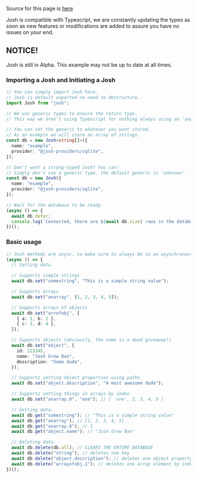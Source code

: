 Source for this page is [here](https://github.com/RealShadowNova/josh-examples/blob/master/typescript/quick-usage-example.md)

Josh is compatible with Typescript, we are constantly updating the types as soon as new features or modifications are added to assure you have no issues on your end.

## NOTICE!
Josh is still in Alpha. This example may not be up to date at all times.

### Importing a Josh and Initiating a Josh

```ts
// You can simply import Josh here.
// Josh is default exported no need to destructure.
import Josh from "josh";

// We use generic types to ensure the return type.
// This way we aren't using Typescript for nothing always using an 'any' type.

// You can set the generic to whatever you want stored.
// As an example we will store an array of strings.
const db = new Josh<string[]>({
  name: "example",
  provider: "@josh-providers/sqlite",
});

// Don't want a strong-typed Josh? You can!
// Simply don't use a generic type, the default generic is 'unknown'.
const db = new Josh({
  name: "example",
  provider: "@josh-providers/sqlite",
});

// Wait for the database to be ready.
(async () => {
  await db.defer;
  console.log(`Connected, there are ${await db.size} rows in the database.`);
})();
```

### Basic usage

```ts
// Josh methods are async, so make sure to always be in an asynchronous scope.
(async () => {
  // Setting data.

  // Supports simple strings
  await db.set("somestring", "This is a simple string value");

  // Supports arrays
  await db.set("anarray", [1, 2, 3, 4, 5]);

  // Supports arrays of objects
  await db.set("arrofobj", [
    { a: 1, b: 2 },
    { c: 3, d: 4 },
  ]);

  // Supports objects (obviously, the name is a dead giveaway!)
  await db.set("object", {
    id: 123345,
    name: "Josh Grow Ban",
    description: "Some dude",
  });

  // Supports setting object properties using paths
  await db.set("object.description", "A most awesome dude");

  // Supports setting things in arrays by index
  await db.set("anarray.0", "one"); // [ 'one', 2, 3, 4, 5 ]

  // Getting data.
  await db.get("somestring"); // "This is a simple string value"
  await db.get("anarray"); // [1, 2, 3, 4, 5]
  await db.get("anarray.0"); // 1
  await db.get("object.name"); // "Josh Grow Ban"

  // Deleting data.
  await db.delete(db.all); // CLEARS THE ENTIRE DATABASE
  await db.delete("string"); // deletes one key
  await db.delete("object.description"); // deletes one object property by path
  await db.delete("arrayofobj.1"); // deletes one array element by index
})();
```

